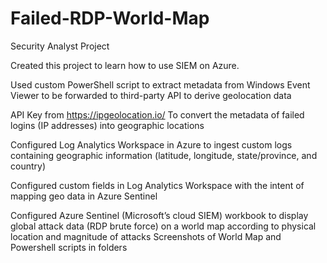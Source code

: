 # Failed-RDP-World-Map
Security Analyst Project


Created this project to learn how to use SIEM on Azure.

Used custom PowerShell script to extract metadata from Windows Event Viewer to be forwarded to third-party API to derive geolocation data

API Key from https://ipgeolocation.io/
To convert the metadata of failed logins (IP addresses) into geographic locations

Configured Log Analytics Workspace in Azure to ingest custom logs containing geographic information (latitude, longitude, state/province, and country)

Configured custom fields in Log Analytics Workspace with the intent of mapping geo data in Azure Sentinel

Configured Azure Sentinel (Microsoft’s cloud SIEM) workbook to display global attack data (RDP brute force) on a world map according to physical location and magnitude of attacks
Screenshots of World Map and Powershell scripts in folders
